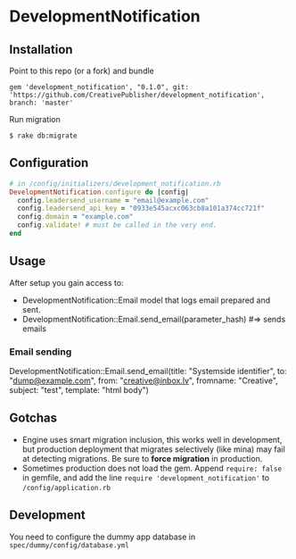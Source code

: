 # DevelopmentNotification

## Installation

Point to this repo (or a fork) and bundle
```
gem 'development_notification', "0.1.0", git: 'https://github.com/CreativePublisher/development_notification', branch: 'master'
```

Run migration
```
$ rake db:migrate
```

## Configuration

```ruby
# in /config/initializers/development_notification.rb
DevelopmentNotification.configure do |config|
  config.leadersend_username = "email@example.com"
  config.leadersend_api_key = "0933e545acxc063cb8a101a374cc721f"
  config.domain = "example.com"
  config.validate! # must be called in the very end.
end
```

## Usage
After setup you gain access to:
* DevelopmentNotification::Email model that logs email prepared and sent.
* DevelopmentNotification::Email.send_email(parameter_hash) #=> sends emails

### Email sending
DevelopmentNotification::Email.send_email(title: "Systemside identifier", to: "dump@example.com", from: "creative@inbox.lv", fromname: "Creative", subject: "test", template: "html body")

## Gotchas
* Engine uses smart migration inclusion, this works well in development, but production deployment that migrates selectively (like mina) may fail at detecting migrations. Be sure to __force migration__ in production.
* Sometimes production does not load the gem. Append `require: false` in gemfile, and add the line `require 'development_notification'` to `/config/application.rb`

## Development
You need to configure the dummy app database in `spec/dummy/config/database.yml`
